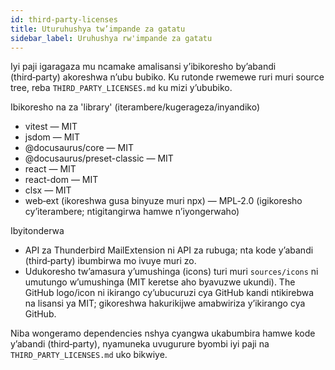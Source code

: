 ```yaml
---
id: third-party-licenses
title: Uturuhushya tw’impande za gatatu
sidebar_label: Uruhushya rw'impande za gatatu
---
```


Iyi paji igaragaza mu ncamake amalisansi y’ibikoresho by’abandi (third‑party) akoreshwa n’ubu bubiko. Ku rutonde rwemewe ruri muri source tree, reba `THIRD_PARTY_LICENSES.md` ku mizi y’ububiko.

Ibikoresho na za 'library' (iterambere/kugerageza/inyandiko)

- vitest — MIT
- jsdom — MIT
- @docusaurus/core — MIT
- @docusaurus/preset-classic — MIT
- react — MIT
- react-dom — MIT
- clsx — MIT
- web‑ext (ikoreshwa gusa binyuze muri npx) — MPL‑2.0 (igikoresho cy’iterambere; ntigitangirwa hamwe n’iyongerwaho)

Ibyitonderwa

- API za Thunderbird MailExtension ni API za rubuga; nta kode y’abandi (third‑party) ibumbirwa mo ivuye muri zo.
- Udukoresho tw’amasura y’umushinga (icons) turi muri `sources/icons` ni umutungo w’umushinga (MIT keretse aho byavuzwe ukundi). The GitHub logo/icon ni ikirango cy’ubucuruzi cya GitHub kandi ntikirebwa na lisansi ya MIT; gikoreshwa hakurikijwe amabwiriza y’ikirango cya GitHub.

Niba wongeramo dependencies nshya cyangwa ukabumbira hamwe kode y’abandi (third‑party), nyamuneka uvugurure byombi iyi paji na `THIRD_PARTY_LICENSES.md` uko bikwiye.
